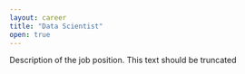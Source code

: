 ```yaml
---
layout: career
title: "Data Scientist"
open: true
---
```


Description of the job position. This text should be truncated